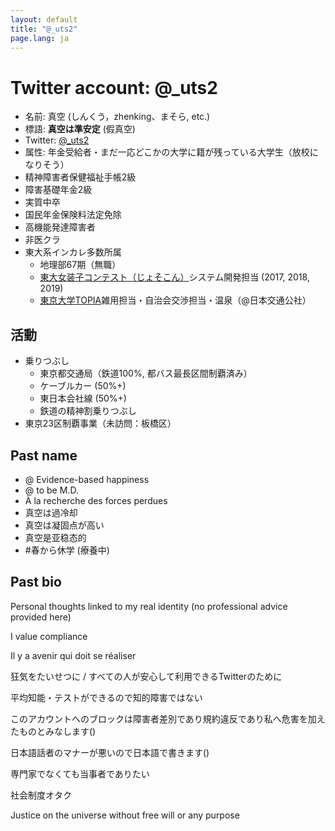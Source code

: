 ```yaml
---
layout: default
title: "@_uts2"
page.lang: ja
---
```


# Twitter account: @_uts2

- 名前: 真空 (しんくう，zhenking、まそら, etc.)
- 標語: **真空は準安定** (假真空)
- Twitter: [@_uts2](https://twitter.com/_uts2)
- 属性: 年金受給者・まだ一応どこかの大学に籍が残っている大学生（放校になりそう）
- 精神障害者保健福祉手帳2級
- 障害基礎年金2級
- 実質中卒
- 国民年金保険料法定免除
- 高機能発達障害者
- 非医クラ
- 東大系インカレ多数所属
  - 地理部67期（無職）
  - [東大女装子コンテスト（じょそこん）](https://www.josocon.u-tokyo.eu.org/)システム開発担当 (2017, 2018, 2019)
  - [東京大学TOPIA](https://topiaut.wordpress.com/)雑用担当・自治会交渉担当・温泉（@日本交通公社）

## 活動
- 乗りつぶし
  - 東京都交通局（鉄道100%, 都バス最長区間制覇済み）
  - ケーブルカー (50%+)
  - 東日本会社線 (50%+)
  - 鉄道の精神割乗りつぶし
- 東京23区制覇事業（未訪問：板橋区）

## Past name

- @ Evidence-based happiness
- @ to be M.D.
- À la recherche des forces perdues
- 真空は過冷却
- 真空は凝固点が高い
- 真空是亚稳态的
- #春から休学 (療養中)


## Past bio

Personal thoughts linked to my real identity (no professional advice provided here)

I value compliance

Il y a avenir qui doit se réaliser

狂気をたいせつに / すべての人が安心して利用できるTwitterのために

平均知能・テストができるので知的障害ではない

このアカウントへのブロックは障害者差別であり規約違反であり私へ危害を加えたものとみなします()

日本語話者のマナーが悪いので日本語で書きます()

専門家でなくても当事者でありたい

社会制度オタク

Justice on the universe without free will or any purpose

